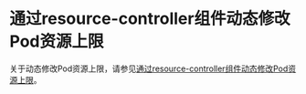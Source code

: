 # 通过resource-controller组件动态修改Pod资源上限

关于动态修改Pod资源上限，请参见[通过resource-controller组件动态修改Pod资源上限](/cn.zh-CN/Kubernetes集群用户指南/调度/CPU和内存调度/通过resource-controller组件动态修改Pod资源上限.md)。

